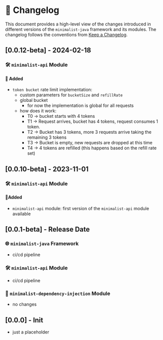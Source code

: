 # 📜 Changelog

This document provides a high-level view of the changes introduced in different versions of
the `minimalist-java`
framework and its modules. The changelog follows the conventions
from [Keep a Changelog](https://keepachangelog.com/en/1.0.0/).

## [0.0.12-beta] - 2024-02-18

### 🛠️ `minimalist-api` Module

#### 🎉 Added

- `token bucket` rate limit implementation:
    - custom parameters for `bucketSize` and `refillRate`
    - global bucket
        - for now the implementation is global for all requests
    - how does it work:
        - T0 → bucket starts with 4 tokens
        - T1 → Request arrives, bucket has 4 tokens, request consumes 1 token.
        - T2 → Bucket has 3 tokens, more 3 requests arrive taking the remaining 3 tokens
        - T3 → Bucket is empty, new requests are dropped at this time
        - T4 → 4 tokens are refilled (this happens based on the refill rate set)

## [0.0.10-beta] - 2023-11-01

### 🛠️ `minimalist-api` Module

#### 🎉Added

- `minimalist-api` module: first version of the `minimalist-api` module available

## [0.0.1-beta] - Release Date

### 🌐 `minimalist-java` Framework

- ci/cd pipeline

### 🛠️ `minimalist-api` Module

- ci/cd pipeline

### 💉 `minimalist-dependency-injection` Module

- no changes

## [0.0.0] - Init

- just a placeholder
